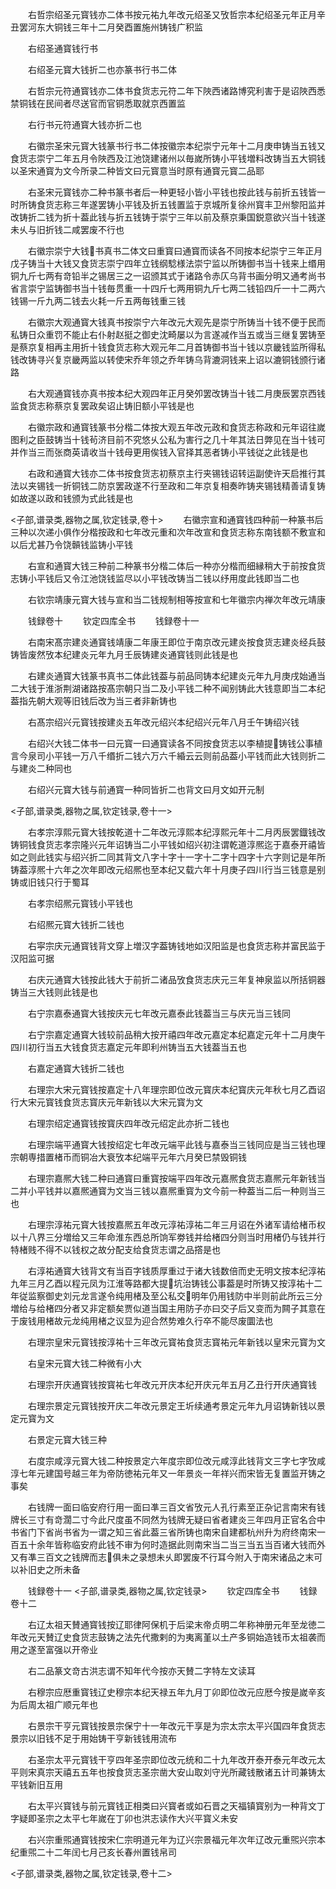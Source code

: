 <!-- { "loadSidebar": true } -->
　　右哲宗绍圣元寳钱亦二体书按元祐九年改元绍圣又攷哲宗本纪绍圣元年正月辛丑罢河东大铜钱三年十二月癸酉置施州铸钱广积监

　　右绍圣通寳钱行书

　　右绍圣元寳大钱折二也亦篆书行书二体

　　右哲宗元符通寳钱亦二体书食货志元符二年下陜西诸路博究利害于是诏陜西悉禁铜钱在民间者尽送官而官铜悉取就京西置监

　　右行书元符通寳大钱亦折二也

　　右徽宗圣宋元寳大钱篆书行书二体按徽宗本纪崇宁元年十二月庚申铸当五钱又食货志崇宁二年五月令陜西及江池饶建诸州以毎嵗所铸小平钱増料改铸当五大铜钱以圣宋通寳为文今所录二种皆文曰元寳意当时原有通寳元寳二品耶

　　右圣宋元寳钱亦二种书篆书者后一种更轻小皆小平钱也按此钱与前折五钱皆一时所铸食货志称三年遂罢铸小平钱及折五钱置监于京城所复徐州寳丰卫州黎阳监并改铸折二钱为折十葢此钱与折五钱铸于崇宁三年以前及蔡京秉国鋭意欲兴当十钱遂未乆与旧折钱二咸罢废不行也

　　右徽宗崇宁大钱书真书二体文曰重寳曰通寳而读各不同按本纪崇宁三年正月戊子铸当十大钱又食货志崇宁四年立钱纲騐様法崇宁监以所铸御书当十钱来上缗用铜九斤七两有竒铅半之锡居三之一诏颁其式于诸路令赤仄乌背书画分明又通考尚书省言崇宁监铸御书当十钱毎贯重一十四斤七两用铜九斤七两二钱铅四斤一十二两六钱锡一斤九两二钱去火耗一斤五两毎钱重三钱

　　右徽宗大观通寳大钱真书按崇宁六年改元大观先是崇宁所铸当十钱不便于民而私铸日众重罚不能止右仆射赵挺之御史沈畸屡以为言遂减作当五或当三继复罢铸至是蔡京复相再主用折十钱食货志称大观元年二月首铸御书当十钱以京畿钱监所得私钱改铸寻兴复京畿两监以转使宋乔年领之乔年铸乌背漉洞钱来上诏以漉铜钱颁行诸路

　　右大观通寳钱亦真书按本纪大观四年正月癸夘罢改铸当十钱二月庚辰罢京西钱监食货志称蔡京复罢政矣诏止铸旧额小平钱是也

　　右徽宗政和通寳钱篆书分楷二体按大观五年改元政和食货志称政和元年诏往嵗图利之臣鼓铸当十钱茍济目前不究悠乆公私为害行之几十年其法日弊见在当十钱可并作当三而张商英请收当十钱母更用俟钱入官择其恶者铸小平钱従之此钱是也

　　右政和通寳大钱亦二体书按食货志初蔡京主行夹锡钱诏转运副使许天启推行其法以夹锡钱一折铜钱二防京罢政遂不行至政和二年京复相奏昨铸夹锡钱精善请复铸如故遂以政和钱颁为式此钱是也

<子部,谱录类,器物之属,钦定钱录,卷十>
　　右徽宗宣和通寳钱四种前一种篆书后三种以次递小俱作分楷按政和七年改元重和次年改宣和食货志称东南钱额不敷宣和以后尤甚乃令饶贑钱监铸小平钱


　　右宣和通寳大钱三种前二种篆书分楷二体后一种亦分楷而细縁稍大于前按食货志铸小平钱后又令江池饶钱监尽以小平钱改铸当二钱以纾用度此钱即当二也

　　右钦宗靖康元寳大钱与宣和当二钱规制相等按宣和七年徽宗内禅次年改元靖康

　　钱録卷十
　　钦定四库全书
　　钱録卷十一

　　右南宋髙宗建炎通寳钱靖康二年康王即位于南京改元建炎按食货志建炎经兵鼓铸皆废然攷本纪建炎元年九月壬辰铸建炎通寳钱则此钱是也

　　右建炎通寳大钱篆书真书二体此钱葢与前品同铸本纪建炎元年九月庚戌始通当二大钱于淮浙荆湖诸路按髙宗朝只当二及小平钱二种不闻别铸此大钱意即当二本纪葢指先朝大观等旧钱后改为当三者非新铸也

　　右髙宗绍兴元寳钱按建炎五年改元绍兴本纪绍兴元年八月壬午铸绍兴钱

　　右绍兴大钱二体书一曰元寳一曰通寳读各不同按食货志以李植提铸钱公事植言今泉司小平钱一万八千缗折二钱六万六千緍云云则前品葢小平钱而此大钱则折二与建炎二种同也

　　右绍兴元寳大钱与前通寳一种同皆折二也背文曰月文如开元制

<子部,谱录类,器物之属,钦定钱录,卷十一>

　　右孝宗淳熙元寳大钱按乾道十二年改元淳熙本纪淳熙元年十二月丙辰罢鐡钱改铸铜钱食货志孝宗隆兴元年诏铸当二小平钱如绍兴初注谓乾道淳熈迄于嘉泰开禧皆如之则此钱实与绍兴折二同其背文八字十字十一字十二字十四字十六字则记是年所铸葢淳熈十六年之次年即改元绍熈也至本纪又载六年十月庚子四川行当三钱意是别铸或旧钱只行于蜀耳

　　右孝宗绍熈元寳钱小平钱也

　　右绍熈元寳大钱折二钱也

　　右寜宗庆元通寳钱背文穿上増汉字葢铸钱地如汉阳监是也食货志称并富民监于汉阳监可据

　　右庆元通寳大钱按此钱大于前折二诸品攷食货志庆元三年复神泉监以所括铜器铸当三大钱则此钱是也

　　右宁宗嘉泰通寳大钱按庆元七年改元嘉泰此钱葢当三与庆元当三钱同

　　右宁宗嘉定通寳大钱较前品稍大按开禧四年改元嘉定本纪嘉定元年十二月庚午四川初行当五大钱食货志嘉定元年即利州铸当五大钱葢当五也

　　右嘉定通寳大钱折二钱也

　　右理宗大宋元寳钱按嘉定十八年理宗即位改元寳庆本纪寳庆元年秋七月乙酉诏行大宋元寳钱食货志寳庆元年新钱以大宋元寳为文

　　右理宗绍定通寳钱按寳庆四年改元绍定此亦折二钱也

　　右理宗端平通寳大钱按绍定七年改元端平此钱与嘉泰当三钱同应是当三钱也理宗朝専措置楮币而铜冶大衰攷本纪端平元年六月癸巳禁毁铜钱

　　右理宗嘉熈大钱二种曰通寳曰重寳按端平四年改元嘉熈食货志嘉熈元年新钱当二并小平钱并以嘉熈通寳为文当三钱以嘉熈重寳为文今前一种葢当二后一种则当三也

　　右理宗淳祐元寳大钱按嘉熈五年改元淳祐淳祐二年三月诏在外诸军请给楮币权以十八界三分増给又三年命淮东西总所饷军劵钱并给楮四分则当时用楮仍与钱并行特楮贱不得不以钱权之故分配支给食货志谓之品撘是也

　　右淳祐通寳大钱背文有当百字钱质厚重过于诸大钱数倍而史无明文按本纪淳祐九年三月乙酉以程元凤为江淮等路都大提坑治铸钱公事葢是时所铸又按淳祐十二年従监察御史刘元龙言遂令纯用楮及至公私交明年仍用钱防中半则前此所云三分増给与给楮四分者又非定额矣贾似道当国主用防子亦曰交子后又变而为闗子其意在于废钱用楮故元龙纯用楮之议显为迎合然势难久行卒不能尽废圜法也



　　右理宗皇宋元寳钱按淳祐十三年改元寳祐食货志寳祐元年新钱以皇宋元寳为文

　　右皇宋元寳大钱二种微有小大

　　右理宗开庆通寳钱按寳祐七年改元开庆本纪开庆元年五月乙丑行开庆通寳钱

　　右理宗景定元寳钱按开庆二年改元景定王圻续通考景定元年九月诏铸新钱以景定元寳为文

　　右景定元寳大钱三种

　　右度宗咸淳元寳大钱二种按景定六年度宗即位改元咸淳此钱背文三字七字攷咸淳七年元建国号越三年为帝防徳祐元年又一年景炎一年祥兴而宋皆无复置监开铸之事矣

　　右钱牌一面曰临安府行用一面曰凖三百文省攷元人孔行素至正杂记言南宋有钱牌长三寸有竒濶二寸今此尺度虽不同然为钱牌无疑曰省者建炎三年四月正官名合中书省门下省尚书省为一谓之知三省此葢三省所铸也南宋自建都杭州升为府终南宋一百五十余年皆称临安府此钱不审为何时造据此则南宋当二当三当五当百诸大钱而外又有凖三百文之钱牌而志俱未之录想未乆即罢废不行耳今附入于南宋诸品之末可以补旧史之所未备

　　钱録卷十一
<子部,谱录类,器物之属,钦定钱录>
　　钦定四库全书
　　钱録卷十二

　　右辽太祖天賛通寳钱按辽耶律阿保机于后梁末帝贞明二年称神册元年至龙徳二年改元天賛辽史食货志鼓铸之法先代撒剌的为夷离堇以土产多铜始造钱币太祖袭而用之遂至富强以开帝业

　　右二品篆文竒古洪志谓不知年代今按亦天賛二字特左文读耳

　　右穆宗应厯重寳钱辽史穆宗本纪天禄五年九月丁卯即位改元应厯今按是嵗辛亥为后周太祖广顺元年也

　　右景宗干亨元寳钱按景宗保宁十一年改元干享是为宗太宗太平兴国四年食货志景宗以旧钱不足于用始铸干亨新钱钱用流布

　　右圣宗太平元寳钱干亨四年圣宗即位改元统和二十九年改开泰开泰元年改元太平则宋真宗天禧五五年也按食货志圣宗凿大安山取刘守光所藏钱散诸五计司兼铸太平钱新旧互用

　　右太平兴寳钱与前元寳钱正相类曰兴寳者或如石晋之天福镇寳别为一种背文丁字疑即圣宗之太平七年嵗在丁卯也洪志读作大兴平寳义未安

　　右兴宗重煕通寳钱按宋仁宗明道元年为辽兴宗景福元年次年辽改元重煕兴宗本纪重煕二十二年闰七月己亥长春州置钱帛司

<子部,谱录类,器物之属,钦定钱录,卷十二>
